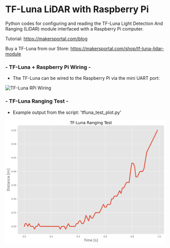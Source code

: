 # TF-Luna LiDAR with Raspberry Pi
Python codes for configuring and reading the TF-Luna Light Detection And Ranging (LiDAR) module interfaced with a Raspberry Pi computer.

Tutorial: https://makersportal.com/blog

Buy a TF-Luna from our Store: https://makersportal.com/shop/tf-luna-lidar-module

### - TF-Luna + Raspberry Pi Wiring - 

- The TF-Luna can be wired to the Raspberry Pi via the mini UART port:

![TF-Luna RPi Wiring](https://static1.squarespace.com/static/59b037304c0dbfb092fbe894/t/6009f277b8566661c36dfa67/1611264637375/TF_luna_RPi_wiring.png?format=1500w)

### - TF-Luna Ranging Test - 

- Example output from the script: 'tfluna_test_plot.py'

![TF-Luna Ranging Test](./images/tfluna_test_plot_white.png)
